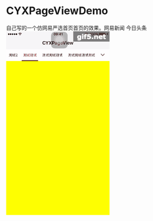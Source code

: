 # CYXPageViewDemo
自己写的一个仿网易严选首页首页的效果。网易新闻 今日头条<br>
![img](https://github.com/SionChen/CYXPageViewDemo/blob/master/CYXPageViewDemo/gif5%E6%96%B0%E6%96%87%E4%BB%B6%20(1).gif)
